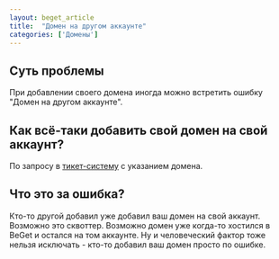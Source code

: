 ```yaml
---
layout: beget_article
title:  "Домен на другом аккаунте"
categories: ['Домены']
---
```


## Суть проблемы

При добавлении своего домена иногда можно встретить ошибку "Домен на другом аккаунте".

## Как всё-таки добавить свой домен на свой аккаунт?

По запросу в [тикет-систему](https://cp.beget.com/support) с указанием домена.

## Что это за ошибка?

Кто-то другой добавил уже добавил ваш домен на свой аккаунт. Возможно это сквоттер. Возможно домен уже когда-то хостился в BeGet и остался на том аккаунте. Ну и человеческий фактор тоже нельзя исключать - кто-то добавил ваш домен просто по ошибке.